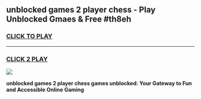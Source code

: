 
## unblocked games 2 player chess - Play Unblocked Gmaes & Free #th8eh
<h3>
<a href="https://news.freeplayer.one?title=unblocked_games_2_player_chess&ref=03M">CLICK TO PLAY</a></h3>
<hr>

<h3>
<a href="https://news.freeplayer.one?title=unblocked_games_2_player_chess&ref=03M">CLICK 2 PLAY</a>
  
</h3>

<a href="https://news.freeplayer.one?title=unblocked_games_2_player_chess&ref=03M"><img src="https://clearcache.store/games.png"></a>


**unblocked games 2 player chess games unblocked: Your Gateway to Fun and Accessible Online Gaming**
